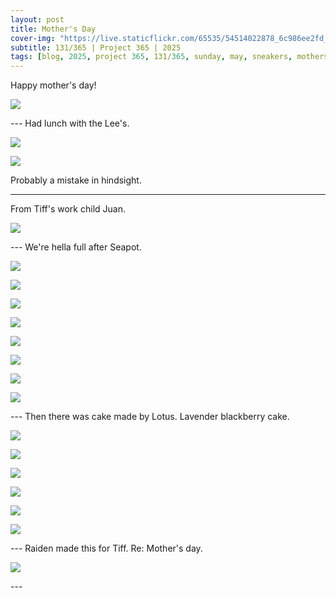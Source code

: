 ```yaml
---
layout: post
title: Mother's Day
cover-img: "https://live.staticflickr.com/65535/54514022878_6c986ee2fd_h.jpg"
subtitle: 131/365 | Project 365 | 2025
tags: [blog, 2025, project 365, 131/365, sunday, may, sneakers, mothers day, eats, family]
---
```

<style>
  .intro-header.big-img {
    background-position:center; 
  }
</style>
Happy mother's day!
<p class="post-img-wrap">
  <img src="https://live.staticflickr.com/65535/54511640460_affa7841a5_h.jpg">
</p>
---
Had lunch with the Lee's.
<p class="post-img-wrap">
  <img src="https://live.staticflickr.com/65535/54514082375_9b89933f35_h.jpg">
</p>
<p class="post-img-wrap">
  <img src="https://live.staticflickr.com/65535/54513990363_96b24e28f3_h.jpg">
</p>
Probably a mistake in hindsight.

---

From Tiff's work child Juan.
<p class="post-img-wrap">
  <img src="https://live.staticflickr.com/65535/54513912649_0d77256560_h.jpg">
</p>
---
We're hella full after Seapot.
<p class="post-img-wrap">
  <img src="https://live.staticflickr.com/65535/54513730281_edf17d9c3c_h.jpg">
</p>
<p class="post-img-wrap">
  <img src="https://live.staticflickr.com/65535/54513730396_9828f90ba6_h.jpg">
</p>
<p class="post-img-wrap">
  <img src="https://live.staticflickr.com/65535/54512865362_c737e6a2b3_h.jpg">
</p>
<p class="post-img-wrap">
  <img src="https://live.staticflickr.com/65535/54512865542_5f7c440c79_h.jpg">
</p>
<p class="post-img-wrap">
  <img src="https://live.staticflickr.com/65535/54513915099_876eea92e9_h.jpg">
</p>
<p class="post-img-wrap">
  <img src="https://live.staticflickr.com/65535/54513762281_97e3cfb411_h.jpg">
</p>
<p class="post-img-wrap">
  <img src="https://live.staticflickr.com/65535/54513762356_53048a1bc3_h.jpg">
</p>
<p class="post-img-wrap">
  <img src="https://live.staticflickr.com/65535/54514022448_3fd613dff2_h.jpg">
</p>
---
Then there was cake made by Lotus. Lavender blackberry cake.
<p class="post-img-wrap">
  <img src="https://live.staticflickr.com/65535/54513944524_f6e7be1edd_h.jpg">
</p>
<p class="post-img-wrap">
  <img src="https://live.staticflickr.com/65535/54514022878_6c986ee2fd_h.jpg">
</p>
<p class="post-img-wrap">
  <img src="https://live.staticflickr.com/65535/54514115605_b397338522_h.jpg">
</p>
<p class="post-img-wrap">
  <img src="https://live.staticflickr.com/65535/54513763716_9f5915bfcd_h.jpg">
</p>
<p class="post-img-wrap">
  <img src="https://live.staticflickr.com/65535/54512897807_37f0f93f4e_h.jpg">
</p>
<p class="post-img-wrap">
  <img src="https://live.staticflickr.com/65535/54513763871_f7427acbad_h.jpg">
</p>
---
Raiden made this for Tiff. Re: Mother's day.
<p class="post-img-wrap">
  <img src="https://live.staticflickr.com/65535/54513763111_270362f8ed_h.jpg">
</p>
---





